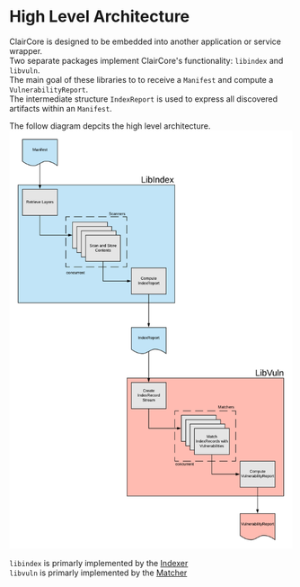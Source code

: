 # High Level Architecture
ClairCore is designed to be embedded into another application or service wrapper.  
Two separate packages implement ClairCore's functionality: `libindex` and `libvuln`.  
The main goal of these libraries to to receive a `Manifest` and compute a `VulnerabilityReport`.  
The intermediate structure `IndexReport` is used to express all discovered artifacts within an `Manifest`.  

The follow diagram depcits the high level architecture.  
![alt text](./highlevel_architecture.png "architecture diagram")  

`libindex` is primarly implemented by the  [Indexer](./indexer_architecture.md)  
`libvuln` is primarly implemented by the  [Matcher](./matcher_architecture.md)  
